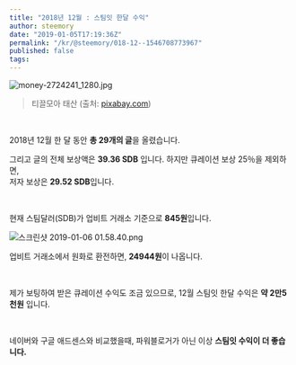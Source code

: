 ```yaml
---
title: "2018년 12월 : 스팀잇 한달 수익"
author: steemory
date: "2019-01-05T17:19:36Z"
permalink: "/kr/@steemory/018-12--1546708773967"
published: false
tags:
---
```

![money-2724241_1280.jpg](https://s3.ap-northeast-2.amazonaws.com/dclick/image/steemory/1546708398291)
> 티끌모아 태산 (출처: [pixabay.com](https://pixabay.com/))

<br>

2018년 12월 한 달 동안 **총 29개의 글**을 올렸습니다.

그리고 글의 전체 보상액은 **39.36 SDB** 입니다.
하지만 큐레이션 보상 25％을 제외하면,  
저자 보상은 **29.52 SDB**입니다.

<br>

현재 스팀달러(SDB)가 업비트 거래소 기준으로 **845원**입니다.

![스크린샷 2019-01-06 01.58.40.png](https://s3.ap-northeast-2.amazonaws.com/dclick/image/steemory/1546707527658)

업비트 거래소에서 원화로 환전하면,  **24944원**이 나옵니다.

<br>

제가 보팅하여 받은 큐레이션 수익도 조금 있으므로,
12월 스팀잇 한달 수익은 **약 2만5천원** 입니다.

<br>

네이버와 구글 애드센스와 비교했을때,
파워블로거가 아닌 이상 **스팀잇 수익이 더 좋습니다.**
